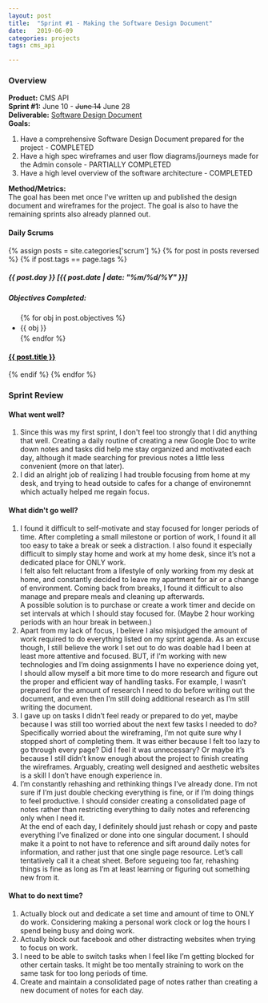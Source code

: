 ```yaml
---
layout: post
title:  "Sprint #1 - Making the Software Design Document"
date:   2019-06-09
categories: projects
tags: cms_api

---
```


### Overview
<b>Product:</b> CMS API  
<b>Sprint #1:</b> June 10 - <s>June 14</s> June 28  
<b>Deliverable:</b> [Software Design Document](https://docs.google.com/document/d/15So3mJYzwRt1NcaGKYQ02hbT8H5q1-BIRR6tCzCnggM/edit?usp=sharing)  
<b>Goals:</b>

1. Have a comprehensive Software Design Document prepared for the project - COMPLETED
2. Have a high spec wireframes and user flow diagrams/journeys made for the Admin console - PARTIALLY COMPLETED
3. Have a high level overview of the software architecture - COMPLETED

<b>Method/Metrics:</b>  
The goal has been met once I've written up and published the design document and wireframes for the project.  The goal is also to have the remaining sprints also already planned out.

#### Daily Scrums

<div class='daily-scrum-container row'>

  {% assign posts = site.categories['scrum'] %}
  {% for post in posts reversed %}
    {% if post.tags == page.tags %}
<div class='daily-scrum-entry'>
	<div class='entry-content'>
		<h5> {{ post.day }} [{{ post.date | date: "%m/%d/%Y" }}] </h5>
		<h5> Objectives Completed: </h5>
		<ul style='padding-right:6px;'>
		  {% for obj in post.objectives %}
		  <li style='line-height: 24px'>{{ obj }}</li>
		  {% endfor %}
		</ul>
	</div>
  <h4 class='card-title'> <a href="{{ post.url }}" style='color:black'>{{ post.title }}</a> </h4>
</div>
	{% endif %}
  {% endfor %}
</div>

### Sprint Review

#### What went well?

1. Since this was my first sprint, I don't feel too strongly that I did anything that well.  Creating a daily routine of creating a new Google Doc to write down notes and tasks did help me stay organized and motivated each day, although it made searching for previous notes a little less convenient (more on that later).
2. I did an alright job of realizing I had trouble focusing from home at my desk, and trying to head outside to cafes for a change of environemnt which actually helped me regain focus.


#### What didn't go well?

1. I found it difficult to self-motivate and stay focused for longer periods of time.  After completing a small milestone or portion of work, I found it all too easy to take a break or seek a distraction.  I also found it especially difficult to simply stay home and work at my home desk, since it’s not a dedicated place for ONLY work.  
I felt also felt reluctant from a lifestyle of only working from my desk at home, and constantly decided to leave my apartment for air or a change of environment.  Coming back from breaks, I found it difficult to also manage and prepare meals and cleaning up afterwards.  
A possible solution is to purchase or create a work timer and decide on set intervals at which I should stay focused for.  (Maybe 2 hour working periods with an hour break in between.)
2. Apart from my lack of focus, I believe I also misjudged the amount of work required to do everything listed on my sprint agenda.  As an excuse though, I still believe the work I set out to do was doable had I been at least more attentive and focused.  BUT, if I’m working with new technologies and I’m doing assignments I have no experience doing yet, I should allow myself a bit more time to do more research and figure out the proper and efficient way of handling tasks.  For example, I wasn’t prepared for the amount of research I need to do before writing out the document, and even then I’m still doing additional research as I’m still writing the document.
3. I gave up on tasks I didn’t feel ready or prepared to do yet, maybe because I was still too worried about the next few tasks I needed to do?  Specifically worried about the wireframing, I’m not quite sure why I stopped short of completing them.  It was either because I felt too lazy to go through every page?  Did I feel it was unnecessary?  Or maybe it’s because I still didn’t know enough about the project to finish creating the wireframes.  Arguably, creating well designed and aesthetic websites is a skill I don’t have enough experience in.
4. I’m constantly rehashing and rethinking things I’ve already done.  I’m not sure if I’m just double checking everything is fine, or if I’m doing things to feel productive.  I should consider creating a consolidated page of notes rather than restricting everything to daily notes and referencing only when I need it.  
At the end of each day, I definitely should just rehash or copy and paste everything I’ve finalized or done into one singular document.  I should make it a point to not have to reference and sift around daily notes for information, and rather just that one single page resource.  Let’s call tentatively call it a cheat sheet.  Before segueing too far, rehashing things is fine as long as I’m at least learning or figuring out something new from it.

#### What to do next time?

1. Actually block out and dedicate a set time and amount of time to ONLY do work.  Considering making a personal work clock or log the hours I spend being busy and doing work.
2. Actually block out facebook and other distracting websites when trying to focus on work.
3. I need to be able to switch tasks when I feel like I’m getting blocked for other certain tasks.  It might be too mentally straining to work on the same task for too long periods of time.
4. Create and maintain a consolidated page of notes rather than creating a new document of notes for each day.